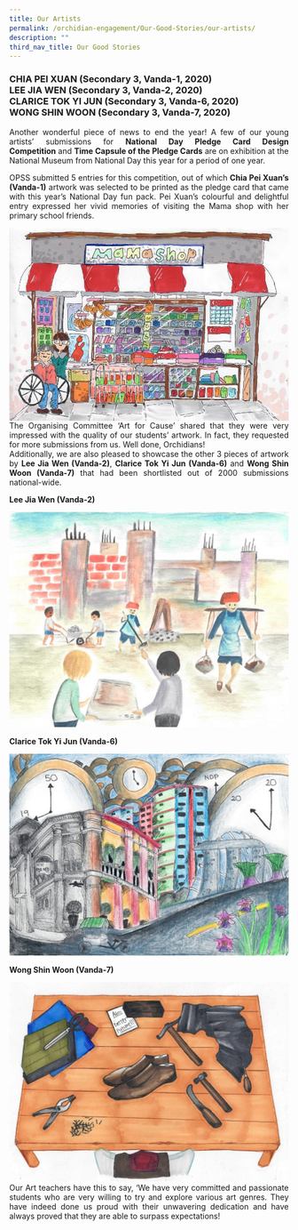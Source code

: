 ```yaml
---
title: Our Artists
permalink: /orchidian-engagement/Our-Good-Stories/our-artists/
description: ""
third_nav_title: Our Good Stories
---
```

<h3>CHIA PEI XUAN (Secondary 3, Vanda-1, 2020)<br>
LEE JIA WEN (Secondary 3, Vanda-2, 2020)<br>
	CLARICE TOK YI JUN (Secondary 3, Vanda-6, 2020)<br>
WONG SHIN WOON (Secondary 3, Vanda-7, 2020)</h3>

<div align="justify">
	
<p>Another wonderful piece of news to end the year! A few of our young artists’ submissions for&nbsp;<strong>National Day Pledge Card Design Competition</strong>&nbsp;and&nbsp;<strong>Time Capsule of the Pledge Cards</strong>&nbsp;are on exhibition at the National Museum from National Day this year for a period of one year.</p>

<p>OPSS submitted 5 entries for this competition, out of which&nbsp;<strong>Chia Pei Xuan’s (Vanda-1)</strong>&nbsp;artwork was selected to be printed as the pledge card that came with this year’s National Day fun pack. Pei Xuan’s colourful and delightful entry expressed her vivid memories of visiting the Mama shop with her primary school friends.</p>
	
<img align="left" src="/images/gs3.jpg">
	
The Organising Committee ‘Art for Cause’ shared that they were very impressed with the quality of our students’ artwork. In fact, they requested for more submissions from us. Well done, Orchidians!  
Additionally, we are also pleased to showcase the other 3 pieces of artwork by&nbsp;<strong>Lee Jia Wen (Vanda-2)</strong>,&nbsp;<strong>Clarice Tok Yi Jun (Vanda-6)</strong>&nbsp;and&nbsp;<strong>Wong Shin Woon (Vanda-7)</strong>&nbsp;that had been shortlisted out of 2000 submissions national-wide.

<p><strong>Lee Jia Wen (Vanda-2)</strong></p>
<img src="/images/gs4.jpg">

<p><strong>Clarice Tok Yi Jun (Vanda-6)</strong></p>
<img src="/images/gs5.jpg">
	
<p><strong>Wong Shin Woon (Vanda-7)</strong></p>
<img src="/images/gs6.jpg">Our Art teachers have this to say, ‘We have very committed and passionate students who are very willing to try and explore various art genres. They have indeed done us proud with their unwavering dedication and have always proved that they are able to surpass expectations!<p></p>
	
</div>